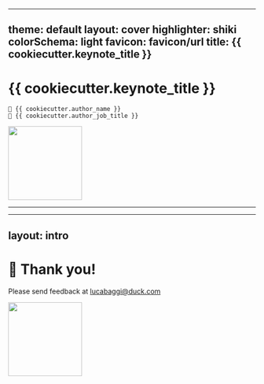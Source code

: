 <!-- prettier-ignore-start -->

---
theme: default
layout: cover
highlighter: shiki
colorSchema: light
favicon: favicon/url
title: {{ cookiecutter.keynote_title }}
---

<!-- prettier-ignore-end -->

# {{ cookiecutter.keynote_title }}

<div class="absolute bottom-10">

    👤 {{ cookiecutter.author_name }}
    💼 {{ cookiecutter.author_job_title }}

</div>

<div class="absolute right-5 top-5">
<img height="150" width="150"  src="qr-github.svg">
</div>

---

<!-- prettier-ignore-start -->

---
layout: intro
---

<!-- prettier-ignore-end -->

# 🙏 Thank you!

Please send feedback at lucabaggi@duck.com

<div class="absolute right-5 top-5">
<img height="150" width="150"  src="qr-linkedin.svg">
</div>
